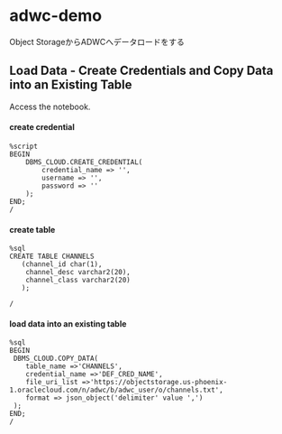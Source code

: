 # adwc-demo
Object StorageからADWCへデータロードをする


## Load Data - Create Credentials and Copy Data into an Existing Table

Access the notebook.

#### create credential
```
%script
BEGIN
    DBMS_CLOUD.CREATE_CREDENTIAL(
        credential_name => '',
        username => '',
        password => ''
    );
END;
/
```

#### create table
```
%sql
CREATE TABLE CHANNELS
   (channel_id char(1),
    channel_desc varchar2(20),
    channel_class varchar2(20)
   );

/
```


#### load data into an existing table  
```
%sql
BEGIN
 DBMS_CLOUD.COPY_DATA(
    table_name =>'CHANNELS',
    credential_name =>'DEF_CRED_NAME',
    file_uri_list =>'https://objectstorage.us-phoenix-1.oraclecloud.com/n/adwc/b/adwc_user/o/channels.txt',
    format => json_object('delimiter' value ',')
 );
END;
/
```









